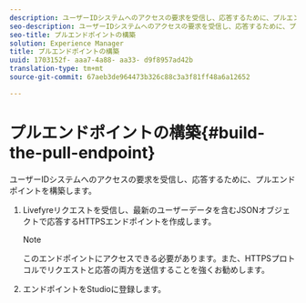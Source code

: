 ```yaml
---
description: ユーザーIDシステムへのアクセスの要求を受信し、応答するために、プルエンドポイントを構築します。
seo-description: ユーザーIDシステムへのアクセスの要求を受信し、応答するために、プルエンドポイントを構築します。
seo-title: プルエンドポイントの構築
solution: Experience Manager
title: プルエンドポイントの構築
uuid: 1703152f- aaa7-4a88- aa33- d9f8957ad42b
translation-type: tm+mt
source-git-commit: 67aeb3de964473b326c88c3a3f81ff48a6a12652

---
```



# プルエンドポイントの構築{#build-the-pull-endpoint}

ユーザーIDシステムへのアクセスの要求を受信し、応答するために、プルエンドポイントを構築します。

1. Livefyreリクエストを受信し、最新のユーザーデータを含むJSONオブジェクトで応答するHTTPSエンドポイントを作成します。

   >[!NOTE]
   >
   >このエンドポイントにアクセスできる必要があります。また、HTTPSプロトコルでリクエストと応答の両方を送信することを強くお勧めします。

1. エンドポイントをStudioに登録します。
